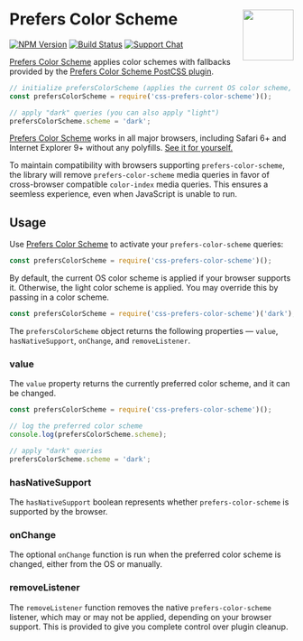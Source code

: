 # Prefers Color Scheme [<img src="https://jonathantneal.github.io/js-logo.svg" alt="" width="90" height="90" align="right">][Prefers Color Scheme]

[![NPM Version][npm-img]][npm-url]
[![Build Status][cli-img]][cli-url]
[![Support Chat][git-img]][git-url]

[Prefers Color Scheme] applies color schemes with fallbacks provided by the
[Prefers Color Scheme PostCSS plugin](README-POSTCSS.md).

```js
// initialize prefersColorScheme (applies the current OS color scheme, if available)
const prefersColorScheme = require('css-prefers-color-scheme')();

// apply "dark" queries (you can also apply "light")
prefersColorScheme.scheme = 'dark';
```

[Prefers Color Scheme] works in all major browsers, including Safari 6+ and
Internet Explorer 9+ without any polyfills.
[See it for yourself.](https://app.crossbrowsertesting.com/public/i76b092cd2b52b86/screenshots/z25c0ccdfcc9c9b8956f?size=medium&type=windowed)

To maintain compatibility with browsers supporting `prefers-color-scheme`, the
library will remove `prefers-color-scheme` media queries in favor of
cross-browser compatible `color-index` media queries. This ensures a seemless
experience, even when JavaScript is unable to run.

## Usage

Use [Prefers Color Scheme] to activate your `prefers-color-scheme` queries:

```js
const prefersColorScheme = require('css-prefers-color-scheme')();
```

By default, the current OS color scheme is applied if your browser supports it.
Otherwise, the light color scheme is applied. You may override this by passing
in a color scheme.

```js
const prefersColorScheme = require('css-prefers-color-scheme')('dark');
```

The `prefersColorScheme` object returns the following properties — `value`,
`hasNativeSupport`, `onChange`, and `removeListener`.

### value

The `value` property returns the currently preferred color scheme, and it can
be changed.

```js
const prefersColorScheme = require('css-prefers-color-scheme')();

// log the preferred color scheme
console.log(prefersColorScheme.scheme);

// apply "dark" queries
prefersColorScheme.scheme = 'dark';
```

### hasNativeSupport

The `hasNativeSupport` boolean represents whether `prefers-color-scheme` is
supported by the browser.

### onChange

The optional `onChange` function is run when the preferred color scheme is
changed, either from the OS or manually.

### removeListener

The `removeListener` function removes the native `prefers-color-scheme`
listener, which may or may not be applied, depending on your browser support.
This is provided to give you complete control over plugin cleanup.

[cli-img]: https://img.shields.io/travis/csstools/css-prefers-color-scheme/master.svg
[cli-url]: https://travis-ci.org/csstools/css-prefers-color-scheme
[git-img]: https://img.shields.io/badge/support-chat-blue.svg
[git-url]: https://gitter.im/postcss/postcss
[npm-img]: https://img.shields.io/npm/v/css-prefers-color-scheme.svg
[npm-url]: https://www.npmjs.com/package/css-prefers-color-scheme

[PostCSS]: https://github.com/postcss/postcss
[Prefers Color Scheme]: https://github.com/csstools/css-prefers-color-scheme
